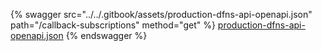 {% swagger src="../../.gitbook/assets/production-dfns-api-openapi.json" path="/callback-subscriptions" method="get" %}
[production-dfns-api-openapi.json](../../.gitbook/assets/production-dfns-api-openapi.json)
{% endswagger %}
